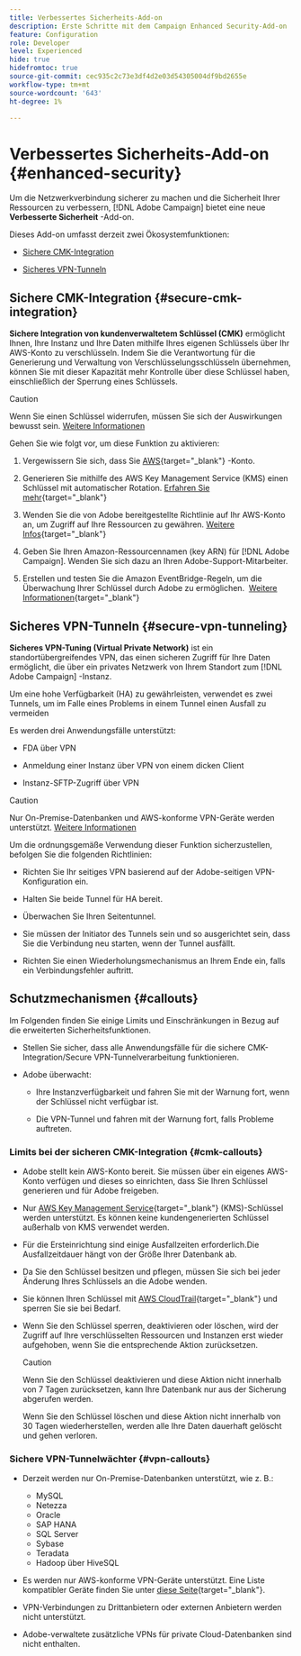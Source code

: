 ```yaml
---
title: Verbessertes Sicherheits-Add-on
description: Erste Schritte mit dem Campaign Enhanced Security-Add-on
feature: Configuration
role: Developer
level: Experienced
hide: true
hidefromtoc: true
source-git-commit: cec935c2c73e3df4d2e03d54305004df9bd2655e
workflow-type: tm+mt
source-wordcount: '643'
ht-degree: 1%

---
```



# Verbessertes Sicherheits-Add-on {#enhanced-security}

Um die Netzwerkverbindung sicherer zu machen und die Sicherheit Ihrer Ressourcen zu verbessern, [!DNL Adobe Campaign] bietet eine neue **Verbesserte Sicherheit** -Add-on.

Dieses Add-on umfasst derzeit zwei Ökosystemfunktionen:

* [Sichere CMK-Integration](#secure-cmk-integration)

* [Sicheres VPN-Tunneln](#secure-vpn-tunneling)

## Sichere CMK-Integration {#secure-cmk-integration}

**Sichere Integration von kundenverwaltetem Schlüssel (CMK)** ermöglicht Ihnen, Ihre Instanz und Ihre Daten mithilfe Ihres eigenen Schlüssels über Ihr AWS-Konto zu verschlüsseln<!--instead of Adobe-owned keys-->. Indem Sie die Verantwortung für die Generierung und Verwaltung von Verschlüsselungsschlüsseln übernehmen, können Sie mit dieser Kapazität mehr Kontrolle über diese Schlüssel haben, einschließlich der Sperrung eines Schlüssels.

>[!CAUTION]
>
>Wenn Sie einen Schlüssel widerrufen, müssen Sie sich der Auswirkungen bewusst sein. [Weitere Informationen](#cmk-callouts)

Gehen Sie wie folgt vor, um diese Funktion zu aktivieren:

1. Vergewissern Sie sich, dass Sie [AWS](https://aws.amazon.com/){target="_blank"} -Konto.

1. Generieren Sie mithilfe des AWS Key Management Service (KMS) einen Schlüssel mit automatischer Rotation. [Erfahren Sie mehr](https://docs.aws.amazon.com/kms/latest/developerguide/create-keys.html){target="_blank"}

1. Wenden Sie die von Adobe bereitgestellte Richtlinie auf Ihr AWS-Konto an, um Zugriff auf Ihre Ressourcen zu gewähren. [Weitere Infos](https://docs.aws.amazon.com/kms/latest/developerguide/key-policy-services.html){target="_blank"} <!--link TBC-->

1. Geben Sie Ihren Amazon-Ressourcennamen (key ARN) für [!DNL Adobe Campaign]. Wenden Sie sich dazu an Ihren Adobe-Support-Mitarbeiter. <!--or Adobe transition manager?-->

1. Erstellen und testen Sie die Amazon EventBridge-Regeln, um die Überwachung Ihrer Schlüssel durch Adobe zu ermöglichen. &#x200B; [Weitere Informationen](https://docs.aws.amazon.com/eventbridge/latest/userguide/eb-rules.html){target="_blank"}

## Sicheres VPN-Tunneln {#secure-vpn-tunneling}

**Sicheres VPN-Tuning (Virtual Private Network)** ist ein standortübergreifendes VPN, das einen sicheren Zugriff für Ihre Daten ermöglicht, die über ein privates Netzwerk von Ihrem Standort zum [!DNL Adobe Campaign] -Instanz.

<!--As it connects two networks together, it is a site-to-site VPN.-->

Um eine hohe Verfügbarkeit (HA) zu gewährleisten, verwendet es zwei Tunnels, um im Falle eines Problems in einem Tunnel einen Ausfall zu vermeiden

Es werden drei Anwendungsfälle unterstützt:

* FDA über VPN<!--to access your on-premise database from the Campaign instance over VPN-->

* Anmeldung einer Instanz über VPN von einem dicken Client

* Instanz-SFTP-Zugriff über VPN

>[!CAUTION]
>
>Nur On-Premise-Datenbanken und AWS-konforme VPN-Geräte werden unterstützt. [Weitere Informationen](#vpn-callouts)

Um die ordnungsgemäße Verwendung dieser Funktion sicherzustellen, befolgen Sie die folgenden Richtlinien:

* Richten Sie Ihr seitiges VPN basierend auf der Adobe-seitigen VPN-Konfiguration ein.

* Halten Sie beide Tunnel für HA bereit.

* Überwachen Sie Ihren Seitentunnel.

* Sie müssen der Initiator des Tunnels sein und so ausgerichtet sein, dass Sie die Verbindung neu starten, wenn der Tunnel ausfällt.

* Richten Sie einen Wiederholungsmechanismus an Ihrem Ende ein, falls ein Verbindungsfehler auftritt.

## Schutzmechanismen {#callouts}

Im Folgenden finden Sie einige Limits und Einschränkungen in Bezug auf die erweiterten Sicherheitsfunktionen.

* Stellen Sie sicher, dass alle Anwendungsfälle für die sichere CMK-Integration/Secure VPN-Tunnelverarbeitung funktionieren.

<!--* Adobe shall reach out to you or your technical team if any issue is found on your side.

* Currently, when using Enhanced security features, any communication with Adobe must be performed manually via email.-->

* Adobe überwacht:

   * Ihre Instanzverfügbarkeit und fahren Sie mit der Warnung fort, wenn der Schlüssel nicht verfügbar ist.

   * Die VPN-Tunnel und fahren mit der Warnung fort, falls Probleme auftreten.

### Limits bei der sicheren CMK-Integration {#cmk-callouts}

* Adobe stellt kein AWS-Konto bereit. Sie müssen über ein eigenes AWS-Konto verfügen und dieses so einrichten, dass Sie Ihren Schlüssel generieren und für Adobe freigeben.

* Nur [AWS Key Management Service](https://docs.aws.amazon.com/kms/latest/developerguide/overview.html){target="_blank"} (KMS)-Schlüssel werden unterstützt. Es können keine kundengenerierten Schlüssel außerhalb von KMS verwendet werden. &#x200B;

* Für die Ersteinrichtung sind einige Ausfallzeiten erforderlich. &#x200B;Die Ausfallzeitdauer hängt von der Größe Ihrer Datenbank ab.

* Da Sie den Schlüssel besitzen und pflegen, müssen Sie sich bei jeder Änderung Ihres Schlüssels an die Adobe wenden. &#x200B;

* Sie können Ihren Schlüssel mit [AWS CloudTrail](https://docs.aws.amazon.com/awscloudtrail/latest/userguide/cloudtrail-user-guide.html){target="_blank"} und sperren Sie sie bei Bedarf. &#x200B;

* Wenn Sie den Schlüssel sperren, deaktivieren oder löschen, wird der Zugriff auf Ihre verschlüsselten Ressourcen und Instanzen erst wieder aufgehoben, wenn Sie die entsprechende Aktion zurücksetzen.

  >[!CAUTION]
  >
  >Wenn Sie den Schlüssel deaktivieren und diese Aktion nicht innerhalb von 7 Tagen zurücksetzen, kann Ihre Datenbank nur aus der Sicherung abgerufen werden.
  >
  >Wenn Sie den Schlüssel löschen und diese Aktion nicht innerhalb von 30 Tagen wiederherstellen, werden alle Ihre Daten dauerhaft gelöscht und gehen verloren. &#x200B;

### Sichere VPN-Tunnelwächter {#vpn-callouts}

* Derzeit werden nur On-Premise-Datenbanken unterstützt, wie z. B.<!--Richa to check the list with PM-->:

   * MySQL
   * Netezza 
   * Oracle 
   * SAP HANA 
   * SQL Server 
   * Sybase 
   * Teradata 
   * Hadoop über HiveSQL

* Es werden nur AWS-konforme VPN-Geräte unterstützt. Eine Liste kompatibler Geräte finden Sie unter [diese Seite](https://docs.aws.amazon.com/vpn/latest/s2svpn/your-cgw.html#example-configuration-files){target="_blank"}<!--check which list should be communicated-->.

* VPN-Verbindungen zu Drittanbietern oder externen Anbietern werden nicht unterstützt.

* Adobe-verwaltete zusätzliche VPNs für private Cloud-Datenbanken sind nicht enthalten.
